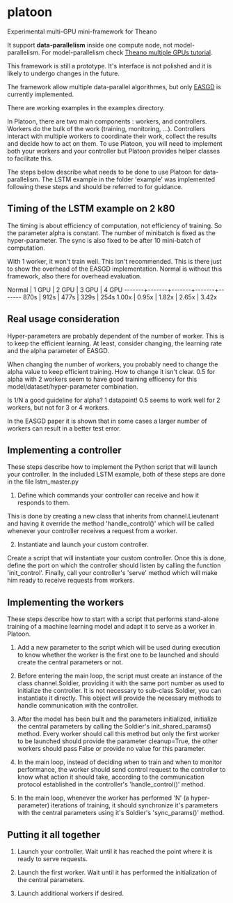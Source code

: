 # platoon
Experimental multi-GPU mini-framework for Theano

It support **data-parallelism** inside one compute node, not
model-parallelism. For model-parallelism check [Theano multiple GPUs
tutorial](http://deeplearning.net/software/theano/tutorial/using_multi_gpu.html).

This framework is still a prototype. It's interface is not polished and it is
likely to undergo changes in the future.

The framework allow multiple data-parallel algorithmes, but only
[EASGD](http://arxiv.org/abs/1412.6651) is currently implemented.

There are working examples in the examples directory.

In Platoon, there are two main components : workers, and controllers.
Workers do the bulk of the work (training, monitoring, ...). Controllers
interact with multiple workers to coordinate their work, collect the results
and decide how to act on them. To use Platoon, you will need to implement both
your workers and your controller but Platoon provides helper classes to
facilitate this.

The steps below describe what needs to be done to use Platoon for
data-parallelism. The LSTM example in the folder 'example' was implemented
following these steps and should be referred to for guidance.

Timing of the LSTM example on 2 k80
-----------------------------------

The timing is about efficiency of computation, not efficiency of
training.  So the parameter alpha is constant. The number of minibatch
is fixed as the hyper-parameter. The sync is also fixed to be after 10
mini-batch of computation.

With 1 worker, it won't train well. This isn't recommended. This is
there just to show the overhead of the EASGD implementation.  Normal
is without this framework, also there for overhead evaluation.

Normal | 1 GPU | 2 GPU | 3 GPU | 4 GPU
-------+-------+-------+-------+-------
 870s  |  912s |  477s |  329s |  254s
 1.00x | 0.95x | 1.82x | 2.65x | 3.42x


Real usage consideration
------------------------

Hyper-parameters are probably dependent of the number of worker. This
is to keep the efficient learning. At least, consider changing, the
learning rate and the alpha parameter of EASGD.

When changing the number of workers, you probably need to change the
alpha value to keep efficient training. How to change it isn't
clear. 0.5 for alpha with 2 workers seem to have good training efficency for
this model/dataset/hyper-parameter combination.

Is 1/N a good guideline for alpha? 1 datapoint! 0.5 seems to work well
for 2 workers, but not for 3 or 4 workers.

In the EASGD paper it is shown that in some cases a larger number of
workers can result in a better test error.

Implementing a controller
-------------------------

These steps describe how to implement the Python script that will launch
your controller. In the included LSTM example, both of these steps are done
in the file lstm_master.py

1) Define which commands your controller can receive and how it responds to
them.

This is done by creating a new class that inherits from channel.Lieutenant
and having it override the method 'handle_control()' which will be called
whenever your controller receives a request from a worker.

2) Instantiate and launch your custom controller.

Create a script that will instantiate your custom controller. Once this is
done, define the port on which the controller should listen by calling the
function 'init_control'. Finally, call your controller's 'serve' method which
will make him ready to receive requests from workers.

Implementing the workers
------------------------

These steps describe how to start with a script that performs stand-alone
training of a machine learning model and adapt it to serve as a worker in
Platoon.

1) Add a new parameter to the script which will be used during execution to
know whether the worker is the first one to be launched and should create the
central parameters or not.

2) Before entering the main loop, the script must create an instance of the
class channel.Soldier, providing it with the same port number as used to
initialize the controller. It is not necessary to sub-class Soldier, you can
instantiate it directly. This object will provide the necessary methods to
handle communication with the controller.

3) After the model has been built and the parameters initialized,
initialize the central parameters by calling the Soldier's
init_shared_params() method. Every worker should call this method but only
the first worker to be launched should provide the parameter cleanup=True,
the other workers should pass False or provide no value for this parameter.

4) In the main loop, instead of deciding when to train and when to monitor
performance, the worker should send control request to the controller to know
what action it should take, according to the communication protocol
established in the controller's 'handle_control()' method.

5) In the main loop, whenever the worker has performed 'N' (a hyper-parameter)
iterations of training, it should synchronize it's parameters with the central
parameters using it's Soldier's 'sync_params()' method.

Putting it all together
-----------------------

1) Launch your controller. Wait until it has reached the point where it is
ready to serve requests.

2) Launch the first worker. Wait until it has performed the initialization of
the central parameters.

3) Launch additional workers if desired.
